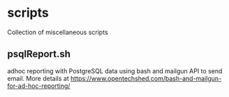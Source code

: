 # scripts
Collection of miscellaneous scripts

## psqlReport.sh
adhoc reporting with PostgreSQL data using bash and mailgun API to send email. More details at https://www.opentechshed.com/bash-and-mailgun-for-ad-hoc-reporting/
